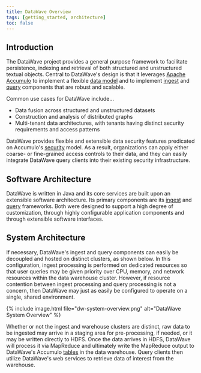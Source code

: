 ```yaml
---
title: DataWave Overview
tags: [getting_started, architecture]
toc: false
---
```


## Introduction

The DataWave project provides a general purpose framework to facilitate persistence, indexing
and retrieval of both structured and unstructured textual objects. Central to DataWave's design is that it leverages
[Apache Accumulo][apache_accumulo] to implement a flexible [data model](data-model) and to implement [ingest](../ingest/overview)
and [query](../query/overview) components that are robust and scalable.

Common use cases for DataWave include...

* Data fusion across structured and unstructured datasets
* Construction and analysis of distributed graphs
* Multi-tenant data architectures, with tenants having distinct security requirements and access patterns

DataWave provides flexible and extensible data security features predicated on Accumulo's [security][cell_level_sec] model.
As a result, organizations can apply either coarse- or fine-grained access controls to their data, and they can easily
integrate DataWave query clients into their existing security infrastructure.

## Software Architecture

DataWave is written in Java and its core services are built upon an extensible software architecture. Its primary components
are its [ingest](../ingest/overview) and [query](../query/overview) frameworks. Both were designed to support a high degree
of customization, through highly configurable application components and through extensible software interfaces.

## System Architecture

If necessary, DataWave's ingest and query components can easily be decoupled and hosted on distinct clusters, as shown
below. In this configuration, ingest processing is performed on dedicated resources so that user queries may be given
priority over CPU, memory, and network resources within the data warehouse cluster. However, if resource contention
between ingest processing and query processing is not a concern, then DataWave may just as easily be configured to operate
on a single, shared environment.

{% include image.html file="dw-system-overview.png" alt="DataWave System Overview" %}

Whether or not the ingest and warehouse clusters are distinct, raw data to be ingested may arrive in a staging area for
pre-processing, if needed, or it may be written directly to HDFS. Once the data arrives in HDFS, DataWave will process it
via MapReduce and ultimately write the MapReduce output to DataWave's Accumulo [tables](data-model) in the data
warehouse. Query clients then utilize DataWave's web services to retrieve data of interest from the warehouse.

[apache_accumulo]: http://accumulo.apache.org/
[apache_hadoop]: http://hadoop.apache.org/
[cell_level_sec]: https://accumulo.apache.org/1.8/accumulo_user_manual.html#_security


